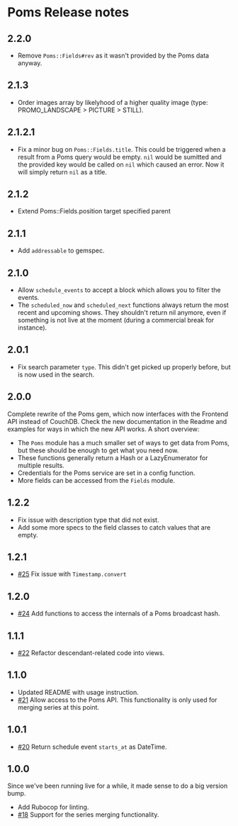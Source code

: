 # Poms Release notes

## 2.2.0

* Remove `Poms::Fields#rev` as it wasn't provided by the Poms data anyway.

## 2.1.3

* Order images array by likelyhood of a higher quality image (type: PROMO_LANDSCAPE > PICTURE > STILL).

## 2.1.2.1

* Fix a minor bug on `Poms::Fields.title`. This could be triggered when a result from a Poms query would be empty. `nil` would be sumitted and the provided key would be called on `nil` which caused an error. Now it will simply return `nil` as a title.

## 2.1.2

* Extend Poms::Fields.position target specified parent

## 2.1.1

* Add `addressable` to gemspec.

## 2.1.0

* Allow `schedule_events` to accept a block which allows you to filter the events.
* The `scheduled_now` and `scheduled_next` functions always return the most recent and upcoming shows. They shouldn't return nil anymore, even if something is not live at the moment (during a commercial break for instance).

## 2.0.1

* Fix search parameter `type`. This didn't get picked up properly before, but is now used in the search.

## 2.0.0

Complete rewrite of the Poms gem, which now interfaces with the Frontend API instead of CouchDB. Check the new documentation in the Readme and examples for ways in which the new API works. A short overview:

* The `Poms` module has a much smaller set of ways to get data from Poms, but these should be enough to get what you need now.
* These functions generally return a Hash or a LazyEnumerator for multiple results.
* Credentials for the Poms service are set in a config function.
* More fields can be accessed from the `Fields` module.

## 1.2.2

* Fix issue with description type that did not exist.
* Add some more specs to the field classes to catch values that are empty.

## 1.2.1

* [#25](https://github.com/brightin/poms/pull/25) Fix issue with `Timestamp.convert`

## 1.2.0

* [#24](https://github.com/brightin/poms/pull/24) Add functions to access the internals of a Poms broadcast hash.

## 1.1.1

* [#22](https://github.com/brightin/poms/pull/22) Refactor descendant-related code into views.

## 1.1.0

* Updated README with usage instruction.
* [#21](https://github.com/brightin/poms/pull/21) Allow access to the Poms API. This functionality is only used for merging series at this point.

## 1.0.1

* [#20](https://github.com/brightin/poms/pull/20) Return schedule event `starts_at` as DateTime.

## 1.0.0

Since we've been running live for a while, it made sense to do a big version bump.

* Add Rubocop for linting.
* [#18](https://github.com/brightin/poms/pull/18) Support for the series merging functionality.
